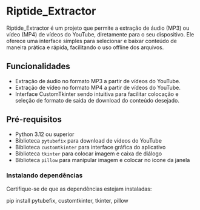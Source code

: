 # Riptide_Extractor

Riptide_Extractor é um projeto que permite a extração de áudio (MP3) ou vídeo (MP4) de vídeos do YouTube, diretamente para o seu dispositivo. Ele oferece uma interface simples para selecionar e baixar conteúdo de maneira prática e rápida, facilitando o uso offline dos arquivos.

## Funcionalidades

- Extração de áudio no formato MP3 a partir de vídeos do YouTube.
- Extração de vídeo no formato MP4 a partir de vídeos do YouTube.
- Interface CustomTkinter sendo intuitiva para facilitar colocação e seleção de formato de saida de download do conteúdo desejado.

## Pré-requisitos

- Python 3.12 ou superior
- Biblioteca `pytubefix` para download de vídeos do YouTube
- Biblioteca `customtkinter` para interface gráfica do aplicativo
- Biblioteca `tkinter` para colocar imagem e caixa de diálogo
- Biblioteca `pillow` para manipular imagem e colocar no icone da janela

### Instalando dependências

Certifique-se de que as dependências estejam instaladas:

pip install pytubefix, customtkinter, tkinter, pillow